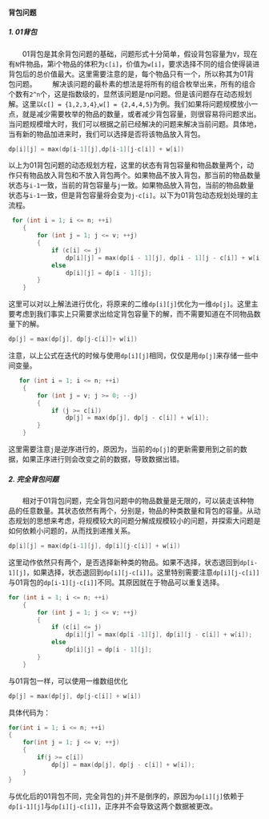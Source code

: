 #### 背包问题
##### 1. 01背包
&emsp;&emsp;01背包是其余背包问题的基础，问题形式十分简单，假设背包容量为`V`，现在有`N`件物品，第i个物品的体积为`c[i]`，价值为`w[i]`，要求选择不同的组合使得装进背包后的总价值最大。这里需要注意的是，每个物品只有一个，所以称其为01背包问题。
&emsp;&emsp;解决该问题的最朴素的想法是将所有的组合枚举出来，所有的组合个数有`2^n`个，这是指数级的，显然该问题是np问题。但是该问题存在动态规划解。这里以`c[] = {1,2,3,4}`,`w[] = {2,4,4,5}`为例。我们如果将问题规模放小一点，就是减少需要枚举的物品的数量，或者减少背包容量，则很容易将问题求出。当问题规模增大时，我们可以根据之前已经解决的问题来解决当前问题。具体地，当有新的物品加进来时，我们可以选择是否将该物品放入背包。
```cpp
dp[i][j] = max(dp[i-1][j],dp[i-1][j-c[i]] + w[i])
```
以上为01背包问题的动态规划方程，这里的状态有背包容量和物品数量两个，动作只有物品放入背包和不放入背包两个。如果物品不放入背包，那当前的物品数量状态与`i-1`一致，当前的背包容量与`j`一致。如果物品放入背包，当前的物品数量状态与`i-1`一致，但是背包容量将会变为`j-c[i]`。以下为01背包动态规划处理的主流程。
```cpp
 for (int i = 1; i <= n; ++i)
    {
        for (int j = 1; j <= v; ++j)
        {
            if (c[i] <= j)
                dp[i][j] = max(dp[i - 1][j], dp[i - 1][j - c[i]] + w[i]);
            else
                dp[i][j] = dp[i - 1][j];
        }
    }
```
这里可以对以上解法进行优化，将原来的二维`dp[i][j]`优化为一维`dp[j]`。这里主要考虑到我们事实上只需要求出给定背包容量下的解，而不需要知道在不同物品数量下的解。
```cpp
dp[j] = max(dp[j], dp[j-c[i]]+ w[i])
```
注意，以上公式在迭代的时候与使用`dp[i][j]`相同，仅仅是用`dp[j]`来存储一些中间变量。
```cpp
   for (int i = 1; i <= n; ++i)
    {
        for (int j = v; j >= 0; --j)
        {
            if (j >= c[i])
                dp[j] = max(dp[j], dp[j - c[i]] + w[i]);
        }
    }
```
这里需要注意`j`是逆序进行的，原因为，当前的`dp[j]`的更新需要用到之前的数据，如果正序进行则会改变之前的数据，导致数据出错。
##### 2. 完全背包问题
&emsp;&emsp;相对于01背包问题，完全背包问题中的物品数量是无限的，可以装走该种物品的任意数量。其状态依然有两个，分别是，物品的种类数量和背包的容量。从动态规划的思想来考虑，将规模较大的问题分解成规模较小的问题，并探索大问题是如何依赖小问题的，从而找到递推关系。
```cpp
dp[i][j] = max(dp[i-1][j], dp[i][j-c[i]] + w[i])
```
这里动作依然只有两个，是否选择新种类的物品。如果不选择，状态退回到`dp[i-1][j]`，如果选择，状态退回到`dp[i][j-c[i]]`。这里特别需要注意`dp[i][j-c[i]]`与01背包的`dp[i-1][j-c[i]]`不同。其原因就在于物品可以重复选择。
```cpp
for (int i = 1; i <= n; ++i)
    {
        for (int j = 1; j <= v; ++j)
        {
            if (c[i] <= j)
                dp[i][j] = max(dp[i -1][j], dp[i][j - c[i]] + w[i]);
            else
                dp[i][j] = dp[i - 1][j];
        }
    }
```
与01背包一样，可以使用一维数组优化
```cpp
dp[j] = max(dp[j], dp[j-c[i]] + w[i])
```
具体代码为：
```cpp
for(int i = 1; i <= n; ++i)
{
    for(int j = 1; j <= v; ++j)
    {
        if(j >= c[i])
            dp[j] = max(dp[j], dp[j - c[i]] + w[i]);
    }
}
```
与优化后的01背包不同，完全背包的`j`并不是倒序的，原因为`dp[i][j]`依赖于`dp[i-1][j]`与`dp[i][j-c[i]]`，正序并不会导致这两个数据被更改。